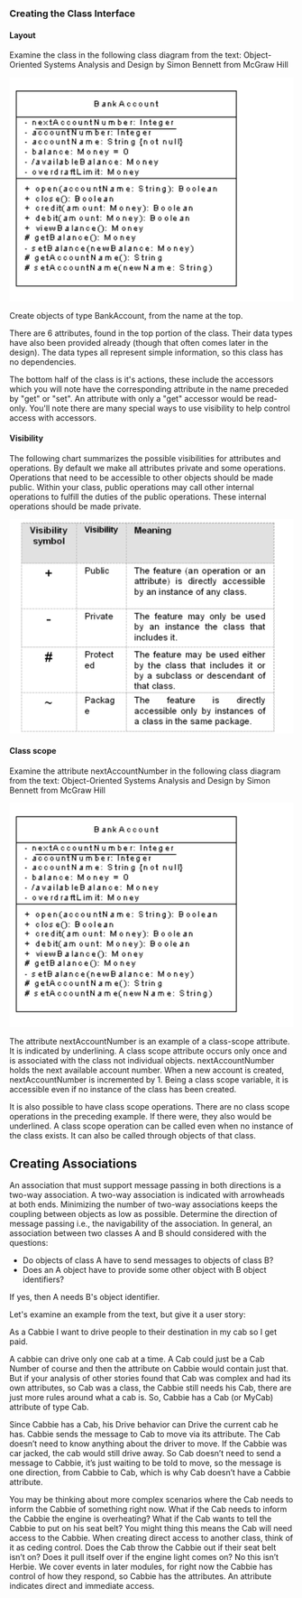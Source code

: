 ### Creating the Class Interface

#### Layout

Examine the class in the following class diagram from the text: Object-Oriented Systems Analysis and Design by Simon Bennett from McGraw Hill 

![image-20230205211652837](module3.assets/image-20230205211652837.png)

Create objects of type BankAccount, from the name at the top. 

There are 6 attributes, found in the top portion of the class. Their data types have also been provided already (though that often comes later in the design). The data types all represent simple information, so this class has no dependencies.

The bottom half of the class is it's actions, these include the accessors which you will note have the corresponding attribute in the name preceded by "get" or "set". An attribute with only a "get" accessor would be read-only. You'll note there are many special ways to use visibility to help control access with accessors.

#### Visibility

The following chart summarizes the possible visibilities for attributes and operations. By default we make all attributes private and some operations. Operations that need to be accessible to other objects should be made public. Within your class, public operations may call other internal operations to fulfill the duties of the public operations. These internal operations should be made private.

![image-20230205212245283](module3.assets/image-20230205212245283.png)

#### Class scope

Examine the attribute nextAccountNumber in the following class diagram from the text: Object-Oriented Systems Analysis and Design by Simon Bennett from McGraw Hill

![image-20230205211652837](module3.assets/image-20230205211652837.png)

The attribute nextAccountNumber is an example of a class-scope attribute. It is indicated by underlining. A class scope attribute occurs only once and is associated with the class not individual objects. nextAccountNumber holds the next available account number. When a new account is created, nextAccountNumber is incremented by 1. Being a class scope variable, it is accessible even if no instance of the class has been created.

It is also possible to have class scope operations. There are no class scope operations in the preceding example. If there were, they also would be underlined. A class scope operation can be called even when no instance of the class exists. It can also be called through objects of that class.

## Creating Associations

An association that must support message passing in both directions is a two-way association. A two-way association is indicated with arrowheads at both ends. Minimizing the number of two-way associations keeps the coupling between objects as low as possible. Determine the direction of message passing i.e., the navigability of the association. In general, an association between two classes A and B should considered with the questions:

- Do objects of class A have to send messages to objects of class B?
- Does an A object have to provide some other object with B object identifiers?

If yes, then A needs B's object identifier.

Let's examine an example from the text, but give it a user story:

As a Cabbie I want to drive people to their destination in my cab so I get paid.

A cabbie can drive only one cab at a time. A Cab could just be a Cab Number of course and then the attribute on Cabbie would contain just that. But if your analysis of other stories found that Cab was complex and had its own attributes, so Cab was a class, the Cabbie still needs his Cab, there are just more rules around what a cab is. So, Cabbie has a Cab (or MyCab) attribute of type Cab.

Since Cabbie has a Cab, his Drive behavior can Drive the current cab he has. Cabbie sends the message to Cab to move via its attribute. The Cab doesn’t need to know anything about the driver to move. If the Cabbie was car jacked, the cab would still drive away. So Cab doesn’t need to send a message to Cabbie, it’s just waiting to be told to move, so the message is one direction, from Cabbie to Cab, which is why Cab doesn’t have a Cabbie attribute.

You may be thinking about more complex scenarios where the Cab needs to inform the Cabbie of something right now. What if the Cab needs to inform the Cabbie the engine is overheating? What if the Cab wants to tell the Cabbie to put on his seat belt? You might thing this means the Cab will need access to the Cabbie. When creating direct access to another class, think of it as ceding control. Does the Cab throw the Cabbie out if their seat belt isn’t on? Does it pull itself over if the engine light comes on? No this isn’t Herbie. We cover events in later modules, for right now the Cabbie has control of how they respond, so Cabbie has the attributes. An attribute indicates direct and immediate access.

 